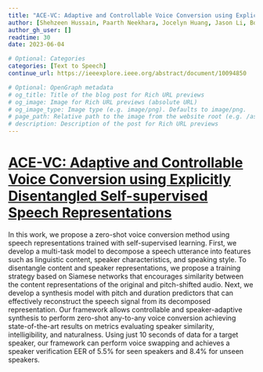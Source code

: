 ```yaml
---
title: "ACE-VC: Adaptive and Controllable Voice Conversion using Explicitly Disentangled Self-supervised Speech Representations"
author: [Shehzeen Hussain, Paarth Neekhara, Jocelyn Huang, Jason Li, Boris Ginsburg]
author_gh_user: []
readtime: 30
date: 2023-06-04

# Optional: Categories
categories: [Text to Speech]
continue_url: https://ieeexplore.ieee.org/abstract/document/10094850

# Optional: OpenGraph metadata
# og_title: Title of the blog post for Rich URL previews
# og_image: Image for Rich URL previews (absolute URL)
# og_image_type: Image type (e.g. image/png). Defaults to image/png.
# page_path: Relative path to the image from the website root (e.g. /assets/images/). If specified, the image at this path will be used for the link preview. It is unlikely you will need this parameter - you can probably use og_image instead.
# description: Description of the post for Rich URL previews
---
```


# [ACE-VC: Adaptive and Controllable Voice Conversion using Explicitly Disentangled Self-supervised Speech Representations](https://ieeexplore.ieee.org/abstract/document/10094850)

In this work, we propose a zero-shot voice conversion method using speech representations trained with self-supervised learning. First, we develop a multi-task model to decompose a speech utterance into features such as linguistic content, speaker characteristics, and speaking style. To disentangle content and speaker representations, we propose a training strategy based on Siamese networks that encourages similarity between the content representations of the original and pitch-shifted audio. Next, we develop a synthesis model with pitch and duration predictors that can effectively reconstruct the speech signal from its decomposed representation. Our framework allows controllable and speaker-adaptive synthesis to perform zero-shot any-to-any voice conversion achieving state-of-the-art results on metrics evaluating speaker similarity, intelligibility, and naturalness. Using just 10 seconds of data for a target speaker, our framework can perform voice swapping and achieves a speaker verification EER of 5.5% for seen speakers and 8.4% for unseen speakers.

<!-- more -->
